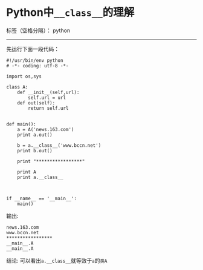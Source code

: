 ﻿# Python中`__class__`的理解

标签（空格分隔）： python

---

先运行下面一段代码：
```
#!/usr/bin/env python
# -*- coding: utf-8 -*-

import os,sys

class A:
	def __init__(self,url):
		self.url = url
	def out(self):
		return self.url


def main():
	a = A('news.163.com')
	print a.out()

	b = a.__class__('www.bccn.net')
	print b.out()

	print "*****************"

	print A
	print a.__class__



if __name__ == '__main__':
	main()
```
输出:
```
news.163.com
www.bccn.net
*****************
__main__.A
__main__.A
```
结论:
可以看出`a.__class__`就等效于`a`的`类A`





